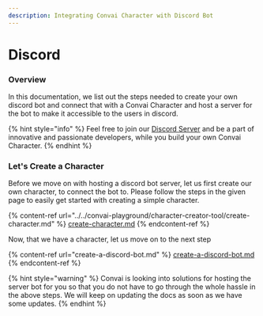 ```yaml
---
description: Integrating Convai Character with Discord Bot
---
```


# Discord

### Overview

In this documentation, we list out the steps needed to create your own discord bot and connect that with a Convai Character and host a server for the bot to make it accessible to the users in discord.

{% hint style="info" %}
Feel free to join our [Discord Server](https://discord.gg/kwU7pcqU7k) and be a part of innovative and passionate developers, while you build your own Convai Character.
{% endhint %}

### Let's Create a Character

Before we move on with hosting a discord bot server, let us first create our own character, to connect the bot to. Please follow the steps in the given page to easily get started with creating a simple character.

{% content-ref url="../../convai-playground/character-creator-tool/create-character.md" %}
[create-character.md](../../convai-playground/character-creator-tool/create-character.md)
{% endcontent-ref %}

Now, that we have a character, let us move on to the next step

{% content-ref url="create-a-discord-bot.md" %}
[create-a-discord-bot.md](create-a-discord-bot.md)
{% endcontent-ref %}

{% hint style="warning" %}
Convai is looking into solutions for hosting the server bot for you so that you do not have to go through the whole hassle in the above steps. We will keep on updating the docs as soon as we have some updates.
{% endhint %}
